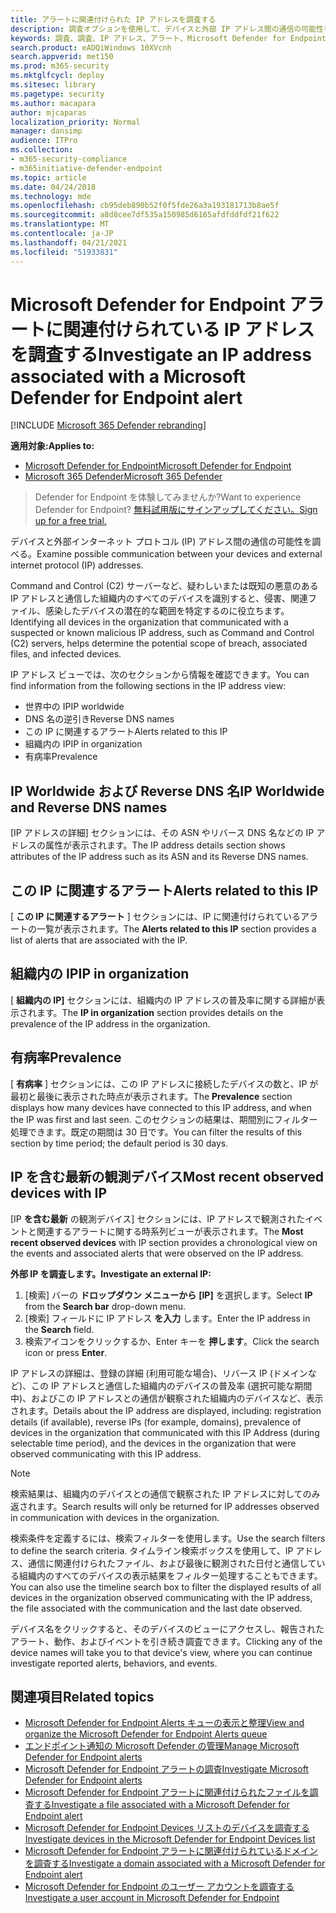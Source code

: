 ```yaml
---
title: アラートに関連付けられた IP アドレスを調査する
description: 調査オプションを使用して、デバイスと外部 IP アドレス間の通信の可能性を調べる。
keywords: 調査、調査、IP アドレス、アラート、Microsoft Defender for Endpoint、外部 IP
search.product: eADQiWindows 10XVcnh
search.appverid: met150
ms.prod: m365-security
ms.mktglfcycl: deploy
ms.sitesec: library
ms.pagetype: security
ms.author: macapara
author: mjcaparas
localization_priority: Normal
manager: dansimp
audience: ITPro
ms.collection:
- m365-security-compliance
- m365initiative-defender-endpoint
ms.topic: article
ms.date: 04/24/2018
ms.technology: mde
ms.openlocfilehash: cb95deb890b52f0f5fde26a3a193181713b8ae5f
ms.sourcegitcommit: a8d8cee7df535a150985d6165afdfddfdf21f622
ms.translationtype: MT
ms.contentlocale: ja-JP
ms.lasthandoff: 04/21/2021
ms.locfileid: "51933831"
---
```

# <a name="investigate-an-ip-address-associated-with-a-microsoft-defender-for-endpoint-alert"></a><span data-ttu-id="4e4ba-104">Microsoft Defender for Endpoint アラートに関連付けられている IP アドレスを調査する</span><span class="sxs-lookup"><span data-stu-id="4e4ba-104">Investigate an IP address associated with a Microsoft Defender for Endpoint alert</span></span>

[!INCLUDE [Microsoft 365 Defender rebranding](../../includes/microsoft-defender.md)]


<span data-ttu-id="4e4ba-105">**適用対象:**</span><span class="sxs-lookup"><span data-stu-id="4e4ba-105">**Applies to:**</span></span>
- [<span data-ttu-id="4e4ba-106">Microsoft Defender for Endpoint</span><span class="sxs-lookup"><span data-stu-id="4e4ba-106">Microsoft Defender for Endpoint</span></span>](https://go.microsoft.com/fwlink/p/?linkid=2154037)
- [<span data-ttu-id="4e4ba-107">Microsoft 365 Defender</span><span class="sxs-lookup"><span data-stu-id="4e4ba-107">Microsoft 365 Defender</span></span>](https://go.microsoft.com/fwlink/?linkid=2118804)


><span data-ttu-id="4e4ba-108">Defender for Endpoint を体験してみませんか?</span><span class="sxs-lookup"><span data-stu-id="4e4ba-108">Want to experience Defender for Endpoint?</span></span> [<span data-ttu-id="4e4ba-109">無料試用版にサインアップしてください。</span><span class="sxs-lookup"><span data-stu-id="4e4ba-109">Sign up for a free trial.</span></span>](https://www.microsoft.com/microsoft-365/windows/microsoft-defender-atp?ocid=docs-wdatp-investigateip-abovefoldlink)

<span data-ttu-id="4e4ba-110">デバイスと外部インターネット プロトコル (IP) アドレス間の通信の可能性を調べる。</span><span class="sxs-lookup"><span data-stu-id="4e4ba-110">Examine possible communication between your devices and external internet protocol (IP) addresses.</span></span>

<span data-ttu-id="4e4ba-111">Command and Control (C2) サーバーなど、疑わしいまたは既知の悪意のある IP アドレスと通信した組織内のすべてのデバイスを識別すると、侵害、関連ファイル、感染したデバイスの潜在的な範囲を特定するのに役立ちます。</span><span class="sxs-lookup"><span data-stu-id="4e4ba-111">Identifying all devices in the organization that communicated with a suspected or known malicious IP address, such as Command and Control (C2) servers, helps determine the potential scope of breach, associated files, and infected devices.</span></span>

<span data-ttu-id="4e4ba-112">IP アドレス ビューでは、次のセクションから情報を確認できます。</span><span class="sxs-lookup"><span data-stu-id="4e4ba-112">You can find information from the following sections in the IP address view:</span></span>

- <span data-ttu-id="4e4ba-113">世界中の IP</span><span class="sxs-lookup"><span data-stu-id="4e4ba-113">IP worldwide</span></span>
- <span data-ttu-id="4e4ba-114">DNS 名の逆引き</span><span class="sxs-lookup"><span data-stu-id="4e4ba-114">Reverse DNS names</span></span>
- <span data-ttu-id="4e4ba-115">この IP に関連するアラート</span><span class="sxs-lookup"><span data-stu-id="4e4ba-115">Alerts related to this IP</span></span>
- <span data-ttu-id="4e4ba-116">組織内の IP</span><span class="sxs-lookup"><span data-stu-id="4e4ba-116">IP in organization</span></span>
- <span data-ttu-id="4e4ba-117">有病率</span><span class="sxs-lookup"><span data-stu-id="4e4ba-117">Prevalence</span></span>

## <a name="ip-worldwide-and-reverse-dns-names"></a><span data-ttu-id="4e4ba-118">IP Worldwide および Reverse DNS 名</span><span class="sxs-lookup"><span data-stu-id="4e4ba-118">IP Worldwide and Reverse DNS names</span></span>

<span data-ttu-id="4e4ba-119">[IP アドレスの詳細] セクションには、その ASN やリバース DNS 名などの IP アドレスの属性が表示されます。</span><span class="sxs-lookup"><span data-stu-id="4e4ba-119">The IP address details section shows attributes of the IP address such as its ASN and its Reverse DNS names.</span></span>

## <a name="alerts-related-to-this-ip"></a><span data-ttu-id="4e4ba-120">この IP に関連するアラート</span><span class="sxs-lookup"><span data-stu-id="4e4ba-120">Alerts related to this IP</span></span>

<span data-ttu-id="4e4ba-121">[ **この IP に関連するアラート** ] セクションには、IP に関連付けられているアラートの一覧が表示されます。</span><span class="sxs-lookup"><span data-stu-id="4e4ba-121">The **Alerts related to this IP** section provides a list of alerts that are associated with the IP.</span></span>

## <a name="ip-in-organization"></a><span data-ttu-id="4e4ba-122">組織内の IP</span><span class="sxs-lookup"><span data-stu-id="4e4ba-122">IP in organization</span></span>

<span data-ttu-id="4e4ba-123">[ **組織内の IP]** セクションには、組織内の IP アドレスの普及率に関する詳細が表示されます。</span><span class="sxs-lookup"><span data-stu-id="4e4ba-123">The **IP in organization** section provides details on the prevalence of the IP address in the organization.</span></span>

## <a name="prevalence"></a><span data-ttu-id="4e4ba-124">有病率</span><span class="sxs-lookup"><span data-stu-id="4e4ba-124">Prevalence</span></span>

<span data-ttu-id="4e4ba-125">[ **有病率** ] セクションには、この IP アドレスに接続したデバイスの数と、IP が最初と最後に表示された時点が表示されます。</span><span class="sxs-lookup"><span data-stu-id="4e4ba-125">The **Prevalence** section displays how many devices have connected to this IP address, and when the IP was first and last seen.</span></span> <span data-ttu-id="4e4ba-126">このセクションの結果は、期間別にフィルター処理できます。既定の期間は 30 日です。</span><span class="sxs-lookup"><span data-stu-id="4e4ba-126">You can filter the results of this section by time period; the default period is 30 days.</span></span>

## <a name="most-recent-observed-devices-with-ip"></a><span data-ttu-id="4e4ba-127">IP を含む最新の観測デバイス</span><span class="sxs-lookup"><span data-stu-id="4e4ba-127">Most recent observed devices with IP</span></span>

<span data-ttu-id="4e4ba-128">[IP **を含む最新** の観測デバイス] セクションには、IP アドレスで観測されたイベントと関連するアラートに関する時系列ビューが表示されます。</span><span class="sxs-lookup"><span data-stu-id="4e4ba-128">The **Most recent observed devices** with IP section provides a chronological view on the events and associated alerts that were observed on the IP address.</span></span>

<span data-ttu-id="4e4ba-129">**外部 IP を調査します。**</span><span class="sxs-lookup"><span data-stu-id="4e4ba-129">**Investigate an external IP:**</span></span>

1. <span data-ttu-id="4e4ba-130">[検索] バーの **ドロップダウン メニューから** **[IP]** を選択します。</span><span class="sxs-lookup"><span data-stu-id="4e4ba-130">Select **IP** from the **Search bar** drop-down menu.</span></span>
2. <span data-ttu-id="4e4ba-131">[検索] フィールドに IP アドレス **を入力** します。</span><span class="sxs-lookup"><span data-stu-id="4e4ba-131">Enter the IP address in the **Search** field.</span></span>
3. <span data-ttu-id="4e4ba-132">検索アイコンをクリックするか、Enter キーを **押します**。</span><span class="sxs-lookup"><span data-stu-id="4e4ba-132">Click the search icon or press **Enter**.</span></span>

<span data-ttu-id="4e4ba-133">IP アドレスの詳細は、登録の詳細 (利用可能な場合)、リバース IP (ドメインなど)、この IP アドレスと通信した組織内のデバイスの普及率 (選択可能な期間中)、およびこの IP アドレスとの通信が観察された組織内のデバイスなど、表示されます。</span><span class="sxs-lookup"><span data-stu-id="4e4ba-133">Details about the IP address are displayed, including: registration details (if available), reverse IPs (for example, domains), prevalence of devices in the organization that communicated with this IP Address (during selectable time period), and the devices in the organization that were observed communicating with this IP address.</span></span>

> [!NOTE]
> <span data-ttu-id="4e4ba-134">検索結果は、組織内のデバイスとの通信で観察された IP アドレスに対してのみ返されます。</span><span class="sxs-lookup"><span data-stu-id="4e4ba-134">Search results will only be returned for IP addresses observed in communication with devices in the organization.</span></span>

<span data-ttu-id="4e4ba-135">検索条件を定義するには、検索フィルターを使用します。</span><span class="sxs-lookup"><span data-stu-id="4e4ba-135">Use the search filters to define the search criteria.</span></span> <span data-ttu-id="4e4ba-136">タイムライン検索ボックスを使用して、IP アドレス、通信に関連付けられたファイル、および最後に観測された日付と通信している組織内のすべてのデバイスの表示結果をフィルター処理することもできます。</span><span class="sxs-lookup"><span data-stu-id="4e4ba-136">You can also use the timeline search box to filter the displayed results of all devices in the organization observed communicating with the IP address, the file associated with the communication and the last date observed.</span></span>

<span data-ttu-id="4e4ba-137">デバイス名をクリックすると、そのデバイスのビューにアクセスし、報告されたアラート、動作、およびイベントを引き続き調査できます。</span><span class="sxs-lookup"><span data-stu-id="4e4ba-137">Clicking any of the device names will take you to that device's view, where you can continue investigate reported alerts, behaviors, and events.</span></span>

## <a name="related-topics"></a><span data-ttu-id="4e4ba-138">関連項目</span><span class="sxs-lookup"><span data-stu-id="4e4ba-138">Related topics</span></span>

- [<span data-ttu-id="4e4ba-139">Microsoft Defender for Endpoint Alerts キューの表示と整理</span><span class="sxs-lookup"><span data-stu-id="4e4ba-139">View and organize the Microsoft Defender for Endpoint Alerts queue</span></span>](alerts-queue.md)
- [<span data-ttu-id="4e4ba-140">エンドポイント通知の Microsoft Defender の管理</span><span class="sxs-lookup"><span data-stu-id="4e4ba-140">Manage Microsoft Defender for Endpoint alerts</span></span>](manage-alerts.md)
- [<span data-ttu-id="4e4ba-141">Microsoft Defender for Endpoint アラートの調査</span><span class="sxs-lookup"><span data-stu-id="4e4ba-141">Investigate Microsoft Defender for Endpoint alerts</span></span>](investigate-alerts.md)
- [<span data-ttu-id="4e4ba-142">Microsoft Defender for Endpoint アラートに関連付けられたファイルを調査する</span><span class="sxs-lookup"><span data-stu-id="4e4ba-142">Investigate a file associated with a Microsoft Defender for Endpoint alert</span></span>](investigate-files.md)
- [<span data-ttu-id="4e4ba-143">Microsoft Defender for Endpoint Devices リストのデバイスを調査する</span><span class="sxs-lookup"><span data-stu-id="4e4ba-143">Investigate devices in the Microsoft Defender for Endpoint Devices list</span></span>](investigate-machines.md)
- [<span data-ttu-id="4e4ba-144">Microsoft Defender for Endpoint アラートに関連付けられているドメインを調査する</span><span class="sxs-lookup"><span data-stu-id="4e4ba-144">Investigate a domain associated with a Microsoft Defender for Endpoint alert</span></span>](investigate-domain.md)
- [<span data-ttu-id="4e4ba-145">Microsoft Defender for Endpoint のユーザー アカウントを調査する</span><span class="sxs-lookup"><span data-stu-id="4e4ba-145">Investigate a user account in Microsoft Defender for Endpoint</span></span>](investigate-user.md)
